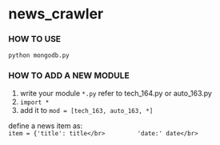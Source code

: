 # news_crawler

### HOW TO USE
`python mongodb.py`

### HOW TO ADD A NEW MODULE
1. write your module `*.py` refer to tech_164.py or auto_163.py
2. `import *`
3. add it to `mod = [tech_163, auto_163, *]`

define a news item as:</br>
`item = {'title': title</br>
         'date:' date</br>`
